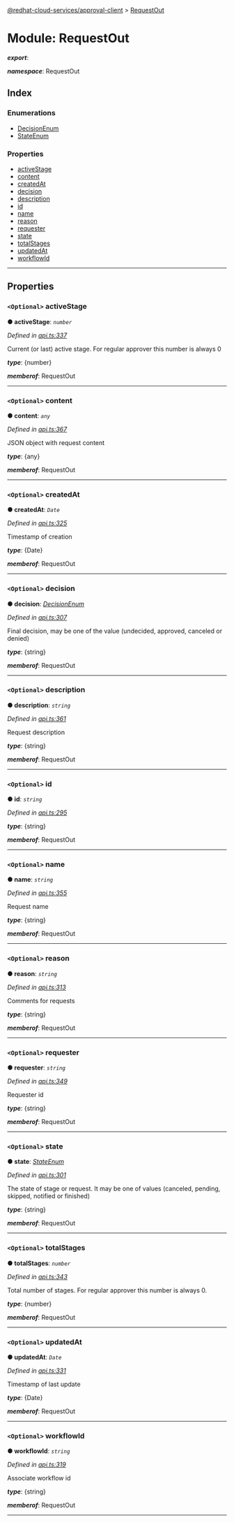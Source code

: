 [@redhat-cloud-services/approval-client](../README.md) > [RequestOut](../modules/requestout.md)

# Module: RequestOut

*__export__*: 

*__namespace__*: RequestOut

## Index

### Enumerations

* [DecisionEnum](../enums/requestout.decisionenum.md)
* [StateEnum](../enums/requestout.stateenum.md)

### Properties

* [activeStage](requestout.md#activestage)
* [content](requestout.md#content)
* [createdAt](requestout.md#createdat)
* [decision](requestout.md#decision)
* [description](requestout.md#description)
* [id](requestout.md#id)
* [name](requestout.md#name)
* [reason](requestout.md#reason)
* [requester](requestout.md#requester)
* [state](requestout.md#state)
* [totalStages](requestout.md#totalstages)
* [updatedAt](requestout.md#updatedat)
* [workflowId](requestout.md#workflowid)

---

## Properties

<a id="activestage"></a>

### `<Optional>` activeStage

**● activeStage**: *`number`*

*Defined in [api.ts:337](https://github.com/RedHatInsights/javascript-clients/blob/master/packages/approval/api.ts#L337)*

Current (or last) active stage. For regular approver this number is always 0

*__type__*: {number}

*__memberof__*: RequestOut

___
<a id="content"></a>

### `<Optional>` content

**● content**: *`any`*

*Defined in [api.ts:367](https://github.com/RedHatInsights/javascript-clients/blob/master/packages/approval/api.ts#L367)*

JSON object with request content

*__type__*: {any}

*__memberof__*: RequestOut

___
<a id="createdat"></a>

### `<Optional>` createdAt

**● createdAt**: *`Date`*

*Defined in [api.ts:325](https://github.com/RedHatInsights/javascript-clients/blob/master/packages/approval/api.ts#L325)*

Timestamp of creation

*__type__*: {Date}

*__memberof__*: RequestOut

___
<a id="decision"></a>

### `<Optional>` decision

**● decision**: *[DecisionEnum](../enums/requestout.decisionenum.md)*

*Defined in [api.ts:307](https://github.com/RedHatInsights/javascript-clients/blob/master/packages/approval/api.ts#L307)*

Final decision, may be one of the value (undecided, approved, canceled or denied)

*__type__*: {string}

*__memberof__*: RequestOut

___
<a id="description"></a>

### `<Optional>` description

**● description**: *`string`*

*Defined in [api.ts:361](https://github.com/RedHatInsights/javascript-clients/blob/master/packages/approval/api.ts#L361)*

Request description

*__type__*: {string}

*__memberof__*: RequestOut

___
<a id="id"></a>

### `<Optional>` id

**● id**: *`string`*

*Defined in [api.ts:295](https://github.com/RedHatInsights/javascript-clients/blob/master/packages/approval/api.ts#L295)*

*__type__*: {string}

*__memberof__*: RequestOut

___
<a id="name"></a>

### `<Optional>` name

**● name**: *`string`*

*Defined in [api.ts:355](https://github.com/RedHatInsights/javascript-clients/blob/master/packages/approval/api.ts#L355)*

Request name

*__type__*: {string}

*__memberof__*: RequestOut

___
<a id="reason"></a>

### `<Optional>` reason

**● reason**: *`string`*

*Defined in [api.ts:313](https://github.com/RedHatInsights/javascript-clients/blob/master/packages/approval/api.ts#L313)*

Comments for requests

*__type__*: {string}

*__memberof__*: RequestOut

___
<a id="requester"></a>

### `<Optional>` requester

**● requester**: *`string`*

*Defined in [api.ts:349](https://github.com/RedHatInsights/javascript-clients/blob/master/packages/approval/api.ts#L349)*

Requester id

*__type__*: {string}

*__memberof__*: RequestOut

___
<a id="state"></a>

### `<Optional>` state

**● state**: *[StateEnum](../enums/requestout.stateenum.md)*

*Defined in [api.ts:301](https://github.com/RedHatInsights/javascript-clients/blob/master/packages/approval/api.ts#L301)*

The state of stage or request. It may be one of values (canceled, pending, skipped, notified or finished)

*__type__*: {string}

*__memberof__*: RequestOut

___
<a id="totalstages"></a>

### `<Optional>` totalStages

**● totalStages**: *`number`*

*Defined in [api.ts:343](https://github.com/RedHatInsights/javascript-clients/blob/master/packages/approval/api.ts#L343)*

Total number of stages. For regular approver this number is always 0.

*__type__*: {number}

*__memberof__*: RequestOut

___
<a id="updatedat"></a>

### `<Optional>` updatedAt

**● updatedAt**: *`Date`*

*Defined in [api.ts:331](https://github.com/RedHatInsights/javascript-clients/blob/master/packages/approval/api.ts#L331)*

Timestamp of last update

*__type__*: {Date}

*__memberof__*: RequestOut

___
<a id="workflowid"></a>

### `<Optional>` workflowId

**● workflowId**: *`string`*

*Defined in [api.ts:319](https://github.com/RedHatInsights/javascript-clients/blob/master/packages/approval/api.ts#L319)*

Associate workflow id

*__type__*: {string}

*__memberof__*: RequestOut

___

